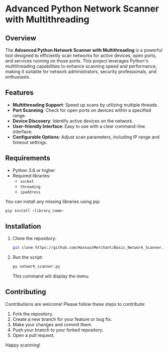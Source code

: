 # Advanced Python Network Scanner with Multithreading

## Overview

The **Advanced Python Network Scanner with Multithreading** is a powerful tool designed to efficiently scan networks for active devices, open ports, and services running on those ports. This project leverages Python's multithreading capabilities to enhance scanning speed and performance, making it suitable for network administrators, security professionals, and enthusiasts.

## Features

- **Multithreading Support**: Speed up scans by utilizing multiple threads.
- **Port Scanning**: Check for open ports on devices within a specified range.
- **Device Discovery**: Identify active devices on the network.
- **User-friendly Interface**: Easy to use with a clear command-line interface.
- **Configurable Options**: Adjust scan parameters, including IP range and timeout settings.

## Requirements

- Python 3.6 or higher
- Required libraries:
  - `socket`
  - `threading`
  - `ipaddress`

You can install any missing libraries using pip:

```bash
pip install <library_name>
```

## Installation

1. Clone the repository:

   ```bash
   git clone https://github.com/HasnainMerchant/Basic_Network_Scanner.git
   ```

2. Run the script:

   ```bash
   py network_scanner.py
   ```

   This command will display the menu.

## Contributing

Contributions are welcome! Please follow these steps to contribute:

1. Fork the repository.
2. Create a new branch for your feature or bug fix.
3. Make your changes and commit them.
4. Push your branch to your forked repository.
5. Open a pull request.

Happy scanning!
